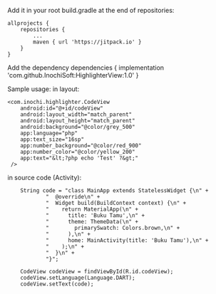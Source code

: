 Add it in your root build.gradle at the end of repositories:
    
	allprojects {
		repositories {
			...
			maven { url 'https://jitpack.io' }
		}
	}
    
Add the dependency
	dependencies {
	        implementation 'com.github.InochiSoft:HighlighterView:1.0'
	}

Sample usage:
in layout:


    <com.inochi.highlighter.CodeView
        android:id="@+id/codeView"
        android:layout_width="match_parent"
        android:layout_height="match_parent"
        android:background="@color/grey_500"
        app:language="php"
        app:text_size="16sp"
        app:number_background="@color/red_900"
        app:number_color="@color/yellow_200"
        app:text="&lt;?php echo 'Test' ?&gt;"
     />
    
    
in source code (Activity):

        String code = "class MainApp extends StatelessWidget {\n" +
                "  @override\n" +
                "  Widget build(BuildContext context) {\n" +
                "    return MaterialApp(\n" +
                "      title: 'Buku Tamu',\n" +
                "      theme: ThemeData(\n" +
                "        primarySwatch: Colors.brown,\n" +
                "      ),\n" +
                "      home: MainActivity(title: 'Buku Tamu'),\n" +
                "    );\n" +
                "  }\n" +
                "}";
        
        CodeView codeView = findViewById(R.id.codeView);
        codeView.setLanguage(Language.DART);
        codeView.setText(code);
        